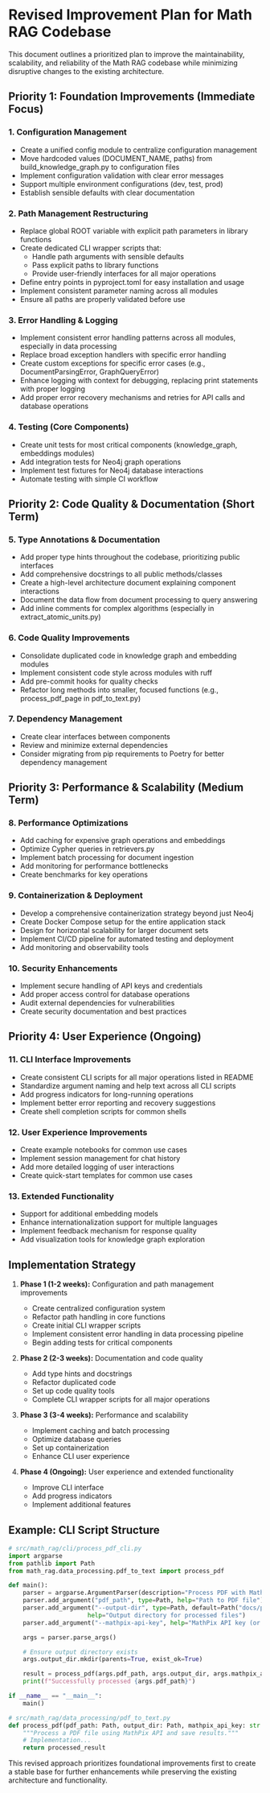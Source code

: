# Revised Improvement Plan for Math RAG Codebase

This document outlines a prioritized plan to improve the maintainability, scalability, and reliability of the Math RAG codebase while minimizing disruptive changes to the existing architecture.

## Priority 1: Foundation Improvements (Immediate Focus)

### 1. Configuration Management
- Create a unified config module to centralize configuration management
- Move hardcoded values (DOCUMENT_NAME, paths) from build_knowledge_graph.py to configuration files
- Implement configuration validation with clear error messages
- Support multiple environment configurations (dev, test, prod)
- Establish sensible defaults with clear documentation

### 2. Path Management Restructuring
- Replace global ROOT variable with explicit path parameters in library functions
- Create dedicated CLI wrapper scripts that:
  - Handle path arguments with sensible defaults
  - Pass explicit paths to library functions
  - Provide user-friendly interfaces for all major operations
- Define entry points in pyproject.toml for easy installation and usage
- Implement consistent parameter naming across all modules
- Ensure all paths are properly validated before use

### 3. Error Handling & Logging
- Implement consistent error handling patterns across all modules, especially in data processing
- Replace broad exception handlers with specific error handling
- Create custom exceptions for specific error cases (e.g., DocumentParsingError, GraphQueryError)
- Enhance logging with context for debugging, replacing print statements with proper logging
- Add proper error recovery mechanisms and retries for API calls and database operations

### 4. Testing (Core Components)
- Create unit tests for most critical components (knowledge_graph, embeddings modules)
- Add integration tests for Neo4j graph operations
- Implement test fixtures for Neo4j database interactions
- Automate testing with simple CI workflow

## Priority 2: Code Quality & Documentation (Short Term)

### 5. Type Annotations & Documentation
- Add proper type hints throughout the codebase, prioritizing public interfaces
- Add comprehensive docstrings to all public methods/classes
- Create a high-level architecture document explaining component interactions
- Document the data flow from document processing to query answering
- Add inline comments for complex algorithms (especially in extract_atomic_units.py)

### 6. Code Quality Improvements
- Consolidate duplicated code in knowledge graph and embedding modules
- Implement consistent code style across modules with ruff
- Add pre-commit hooks for quality checks
- Refactor long methods into smaller, focused functions (e.g., process_pdf_page in pdf_to_text.py)

### 7. Dependency Management
- Create clear interfaces between components
- Review and minimize external dependencies
- Consider migrating from pip requirements to Poetry for better dependency management

## Priority 3: Performance & Scalability (Medium Term)

### 8. Performance Optimizations
- Add caching for expensive graph operations and embeddings
- Optimize Cypher queries in retrievers.py
- Implement batch processing for document ingestion
- Add monitoring for performance bottlenecks
- Create benchmarks for key operations

### 9. Containerization & Deployment
- Develop a comprehensive containerization strategy beyond just Neo4j
- Create Docker Compose setup for the entire application stack
- Design for horizontal scalability for larger document sets
- Implement CI/CD pipeline for automated testing and deployment
- Add monitoring and observability tools

### 10. Security Enhancements
- Implement secure handling of API keys and credentials
- Add proper access control for database operations
- Audit external dependencies for vulnerabilities
- Create security documentation and best practices

## Priority 4: User Experience (Ongoing)

### 11. CLI Interface Improvements
- Create consistent CLI scripts for all major operations listed in README
- Standardize argument naming and help text across all CLI scripts
- Add progress indicators for long-running operations
- Implement better error reporting and recovery suggestions
- Create shell completion scripts for common shells

### 12. User Experience Improvements
- Create example notebooks for common use cases
- Implement session management for chat history
- Add more detailed logging of user interactions
- Create quick-start templates for common use cases

### 13. Extended Functionality
- Support for additional embedding models
- Enhance internationalization support for multiple languages
- Implement feedback mechanism for response quality
- Add visualization tools for knowledge graph exploration

## Implementation Strategy

1. **Phase 1 (1-2 weeks):** Configuration and path management improvements
   - Create centralized configuration system
   - Refactor path handling in core functions
   - Create initial CLI wrapper scripts
   - Implement consistent error handling in data processing pipeline
   - Begin adding tests for critical components

2. **Phase 2 (2-3 weeks):** Documentation and code quality
   - Add type hints and docstrings
   - Refactor duplicated code
   - Set up code quality tools
   - Complete CLI wrapper scripts for all major operations

3. **Phase 3 (3-4 weeks):** Performance and scalability
   - Implement caching and batch processing
   - Optimize database queries
   - Set up containerization
   - Enhance CLI user experience

4. **Phase 4 (Ongoing):** User experience and extended functionality
   - Improve CLI interface
   - Add progress indicators
   - Implement additional features

## Example: CLI Script Structure

```python
# src/math_rag/cli/process_pdf_cli.py
import argparse
from pathlib import Path
from math_rag.data_processing.pdf_to_text import process_pdf

def main():
    parser = argparse.ArgumentParser(description="Process PDF with MathPix")
    parser.add_argument("pdf_path", type=Path, help="Path to PDF file")
    parser.add_argument("--output-dir", type=Path, default=Path("docs/processed"),
                      help="Output directory for processed files")
    parser.add_argument("--mathpix-api-key", help="MathPix API key (or use .env)")

    args = parser.parse_args()

    # Ensure output directory exists
    args.output_dir.mkdir(parents=True, exist_ok=True)

    result = process_pdf(args.pdf_path, args.output_dir, args.mathpix_api_key)
    print(f"Successfully processed {args.pdf_path}")

if __name__ == "__main__":
    main()
```

```python
# src/math_rag/data_processing/pdf_to_text.py
def process_pdf(pdf_path: Path, output_dir: Path, mathpix_api_key: str = None):
    """Process a PDF file using MathPix API and save results."""
    # Implementation...
    return processed_result
```

This revised approach prioritizes foundational improvements first to create a stable base for further enhancements while preserving the existing architecture and functionality.
